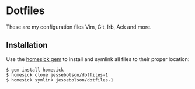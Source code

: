 # Dotfiles

These are my configuration files Vim, Git, Irb, Ack and more.

## Installation

Use the [homesick gem](https://github.com/technicalpickles/homesick) to install and symlink all files to their proper location:

    $ gem install homesick
    $ homesick clone jessebolson/dotfiles-1
    $ homesick symlink jessebolson/dotfiles-1

